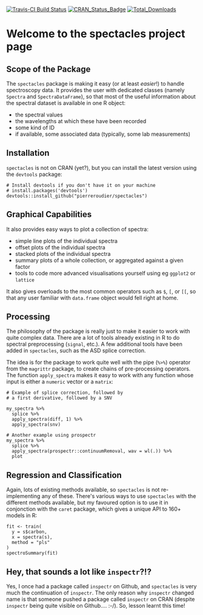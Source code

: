 [![Travis-CI Build Status](https://travis-ci.org/pierreroudier/spectacles.svg?branch=master)](https://travis-ci.org/pierreroudier/spectacles)
[![CRAN_Status_Badge](http://www.r-pkg.org/badges/version/spectacles)](https://CRAN.R-project.org/package=spectacles)
[![Total_Downloads](http://cranlogs.r-pkg.org/badges/grand-total/spectacles)](https://cran.r-project.org/package=spectacles)

# Welcome to the spectacles project page

## Scope of the Package

The `spectacles` package is making it easy (or at least *easier*!) to handle spectroscopy data. It provides the user with dedicated classes (namely `Spectra` and `SpectraDataFrame`), so that most of the useful information about the spectral dataset is available in one R object:

* the spectral values 
* the wavelengths at which these have been recorded
* some kind of ID
* if available, some associated data (typically, some lab measurements)

## Installation

`spectacles` is not on CRAN (yet?), but you can install the latest version using the `devtools` package:

```
# Install devtools if you don't have it on your machine
# install.packages('devtools')
devtools::install_github("pierreroudier/spectacles")
```

## Graphical Capabilities

It also provides easy ways to plot a collection of spectra:

* simple line plots of the individual spectra
* offset plots of the individual spectra
* stacked plots of the individual spectra
* summary plots of a whole collection, or aggregated against a given factor
* tools to code more advanced visualisations yourself using eg `ggplot2` or `lattice`

It also gives overloads to the most common operators such as `$`, `[`, or `[[`, so that any user familiar with `data.frame` object would fell right at home.

## Processing

The philosophy of the package is really just to make it easier to work with quite complex data. There are a lot of tools already existing in R to do spectral preprocessing (`signal`, etc.). A few additional tools have been added in `spectacles`, such as the ASD splice correction. 

The idea is for the package to work quite well with the pipe (`%>%`) operator from the `magrittr` package, to create chains of pre-processing operators. The function `apply_spectra` makes it easy to work with any function whose input is either a `numeric` vector or a `matrix`:

```
# Example of splice correction, followed by
# a first derivative, followed by a SNV

my_spectra %>% 
  splice %>% 
  apply_spectra(diff, 1) %>%
  apply_spectra(snv)
  
# Another example using prospectr
my_spectra %>% 
  splice %>% 
  apply_spectra(prospectr::continuumRemoval, wav = wl(.)) %>% 
  plot
```

## Regression and Classification

Again, lots of existing methods available, so `spectacles` is not re-implementing any of these. There's various ways to use `spectacles` with the different methods available, but my favoured option is to use it in conjonction with the `caret` package, which gives a unique API to 160+ models in R:

```
fit <- train(
  y = s$carbon,
  x = spectra(s),
  method = "pls"
)
spectroSummary(fit)
```

## Hey, that sounds a lot like `inspectr`?!?

Yes, I once had a package called `inspectr` on Github, and `spectacles` is very much the continuation of `inspectr`. The only reason why `inspectr` changed name is that someone pushed a package called `inspectr` on CRAN (despite `inspectr` being quite visible on Github.... :-/). So, lesson learnt this time!
